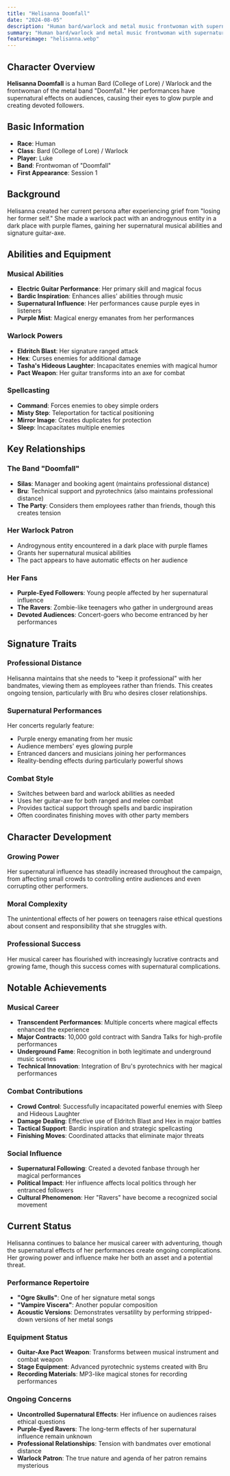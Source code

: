 ```yaml
---
title: "Helisanna Doomfall"
date: "2024-08-05"
description: "Human bard/warlock and metal music frontwoman with supernatural influence over her audience"
summary: "Human bard/warlock and metal music frontwoman with supernatural influence over her audience"
featureimage: "helisanna.webp"
---
```


## Character Overview

**Helisanna Doomfall** is a human Bard (College of Lore) / Warlock and the frontwoman of the metal band "Doomfall." Her performances have supernatural effects on audiences, causing their eyes to glow purple and creating devoted followers.

## Basic Information

- **Race**: Human
- **Class**: Bard (College of Lore) / Warlock
- **Player**: Luke
- **Band**: Frontwoman of "Doomfall"
- **First Appearance**: Session 1

## Background

Helisanna created her current persona after experiencing grief from "losing her former self." She made a warlock pact with an androgynous entity in a dark place with purple flames, gaining her supernatural musical abilities and signature guitar-axe.

## Abilities and Equipment

### Musical Abilities
- **Electric Guitar Performance**: Her primary skill and magical focus
- **Bardic Inspiration**: Enhances allies' abilities through music
- **Supernatural Influence**: Her performances cause purple eyes in listeners
- **Purple Mist**: Magical energy emanates from her performances

### Warlock Powers
- **Eldritch Blast**: Her signature ranged attack
- **Hex**: Curses enemies for additional damage
- **Tasha's Hideous Laughter**: Incapacitates enemies with magical humor
- **Pact Weapon**: Her guitar transforms into an axe for combat

### Spellcasting
- **Command**: Forces enemies to obey simple orders
- **Misty Step**: Teleportation for tactical positioning
- **Mirror Image**: Creates duplicates for protection
- **Sleep**: Incapacitates multiple enemies

## Key Relationships

### The Band "Doomfall"
- **Silas**: Manager and booking agent (maintains professional distance)
- **Bru**: Technical support and pyrotechnics (also maintains professional distance)
- **The Party**: Considers them employees rather than friends, though this creates tension

### Her Warlock Patron
- Androgynous entity encountered in a dark place with purple flames
- Grants her supernatural musical abilities
- The pact appears to have automatic effects on her audience

### Her Fans
- **Purple-Eyed Followers**: Young people affected by her supernatural influence
- **The Ravers**: Zombie-like teenagers who gather in underground areas
- **Devoted Audiences**: Concert-goers who become entranced by her performances

## Signature Traits

### Professional Distance
Helisanna maintains that she needs to "keep it professional" with her bandmates, viewing them as employees rather than friends. This creates ongoing tension, particularly with Bru who desires closer relationships.

### Supernatural Performances
Her concerts regularly feature:
- Purple energy emanating from her music
- Audience members' eyes glowing purple
- Entranced dancers and musicians joining her performances
- Reality-bending effects during particularly powerful shows

### Combat Style
- Switches between bard and warlock abilities as needed
- Uses her guitar-axe for both ranged and melee combat
- Provides tactical support through spells and bardic inspiration
- Often coordinates finishing moves with other party members

## Character Development

### Growing Power
Her supernatural influence has steadily increased throughout the campaign, from affecting small crowds to controlling entire audiences and even corrupting other performers.

### Moral Complexity
The unintentional effects of her powers on teenagers raise ethical questions about consent and responsibility that she struggles with.

### Professional Success
Her musical career has flourished with increasingly lucrative contracts and growing fame, though this success comes with supernatural complications.

## Notable Achievements

### Musical Career
- **Transcendent Performances**: Multiple concerts where magical effects enhanced the experience
- **Major Contracts**: 10,000 gold contract with Sandra Talks for high-profile performances
- **Underground Fame**: Recognition in both legitimate and underground music scenes
- **Technical Innovation**: Integration of Bru's pyrotechnics with her magical performances

### Combat Contributions
- **Crowd Control**: Successfully incapacitated powerful enemies with Sleep and Hideous Laughter
- **Damage Dealing**: Effective use of Eldritch Blast and Hex in major battles
- **Tactical Support**: Bardic inspiration and strategic spellcasting
- **Finishing Moves**: Coordinated attacks that eliminate major threats

### Social Influence
- **Supernatural Following**: Created a devoted fanbase through her magical performances
- **Political Impact**: Her influence affects local politics through her entranced followers
- **Cultural Phenomenon**: Her "Ravers" have become a recognized social movement

## Current Status

Helisanna continues to balance her musical career with adventuring, though the supernatural effects of her performances create ongoing complications. Her growing power and influence make her both an asset and a potential threat.

### Performance Repertoire
- **"Ogre Skulls"**: One of her signature metal songs
- **"Vampire Viscera"**: Another popular composition
- **Acoustic Versions**: Demonstrates versatility by performing stripped-down versions of her metal songs

### Equipment Status
- **Guitar-Axe Pact Weapon**: Transforms between musical instrument and combat weapon
- **Stage Equipment**: Advanced pyrotechnic systems created with Bru
- **Recording Materials**: MP3-like magical stones for recording performances

### Ongoing Concerns
- **Uncontrolled Supernatural Effects**: Her influence on audiences raises ethical questions
- **Purple-Eyed Ravers**: The long-term effects of her supernatural influence remain unknown
- **Professional Relationships**: Tension with bandmates over emotional distance
- **Warlock Patron**: The true nature and agenda of her patron remains mysterious